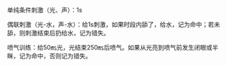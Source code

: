 单纯条件刺激（光、声）：1s

偶联刺激（光-水，声-水）：给1s刺激，如果时段内舔了，给水，记为命中；若未舔，则刺激结束后扔给水，记为错失。

喷气训练：给50㎳光，光结束250㎳后喷气。如果从光亮到喷气前发生闭眼或半眯，记为命中，否则记为错失。